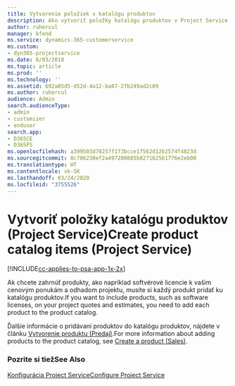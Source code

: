 ```yaml
---
title: Vytvorenie položiek v katalógu produktov
description: Ako vytvoriť položky katalógu produktov v Project Service
author: ruhercul
manager: kfend
ms.service: dynamics-365-customerservice
ms.custom:
- dyn365-projectservice
ms.date: 8/03/2018
ms.topic: article
ms.prod: ''
ms.technology: ''
ms.assetid: 692a85d5-d52d-4a12-ba67-2fb249ad2c09
ms.author: ruhercul
audience: Admin
search.audienceType:
- admin
- customizer
- enduser
search.app:
- D365CE
- D365PS
ms.openlocfilehash: a399503d78257f173bcce17562d12b2574f4823d
ms.sourcegitcommit: 8c786230ef2a497280885b827162561776e2eb00
ms.translationtype: HT
ms.contentlocale: sk-SK
ms.lasthandoff: 03/24/2020
ms.locfileid: "3755526"
---
```

# <a name="create-product-catalog-items-project-service"></a><span data-ttu-id="3f0ae-103">Vytvoriť položky katalógu produktov (Project Service)</span><span class="sxs-lookup"><span data-stu-id="3f0ae-103">Create product catalog items (Project Service)</span></span>

[!INCLUDE[cc-applies-to-psa-app-1x-2x](../includes/cc-applies-to-psa-app-1x-2x.md)]

<span data-ttu-id="3f0ae-104">Ak chcete zahrnúť produkty, ako napríklad softvérové licencie k vašim cenovým ponukám a odhadom projektu, musíte si každý produkt pridať ku katalógu produktov.</span><span class="sxs-lookup"><span data-stu-id="3f0ae-104">If you want to include products, such as software licenses, on your project quotes and estimates, you need to add each product to the product catalog.</span></span>  
  
 <span data-ttu-id="3f0ae-105">Ďalšie informácie o pridávaní produktov do katalógu produktov, nájdete v článku [Vytvorenie produktu (Predaj)](../sales-enterprise/create-product-sales.md).</span><span class="sxs-lookup"><span data-stu-id="3f0ae-105">For more information about adding products to the product catalog, see [Create a product (Sales)](../sales-enterprise/create-product-sales.md).</span></span>  
  
### <a name="see-also"></a><span data-ttu-id="3f0ae-106">Pozrite si tiež</span><span class="sxs-lookup"><span data-stu-id="3f0ae-106">See Also</span></span>  
 [<span data-ttu-id="3f0ae-107">Konfigurácia Project Service</span><span class="sxs-lookup"><span data-stu-id="3f0ae-107">Configure Project Service</span></span>](../project-service/configure.md)
